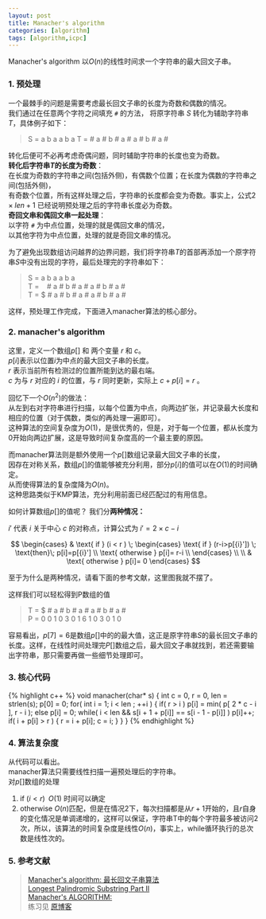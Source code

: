 ```yaml
---
layout: post
title: Manacher's algorithm
categories: [algorithm]
tags: [algorithm,icpc]
---
```


Manacher's algorithm 以$O(n)$的线性时间求一个字符串的最大回文子串。  

### 1. 预处理

一个最棘手的问题是需要考虑最长回文子串的长度为奇数和偶数的情况。  
我们通过在任意两个字符之间填充 `` # `` 的方法， 将原字符串 $S$ 转化为辅助字符串 $T$，具体例子如下：

> S = a b a a b a
T = # a # b # a # a # b # a #

转化后便可不必再考虑奇偶问题，同时辅助字符串的长度也变为奇数。  
**转化后字符串$T$的长度为奇数**：  
在长度为奇数的字符串之间(包括外侧)，有偶数个位置；在长度为偶数的字符串之间(包括外侧)，  
有奇数个位置，所有这样处理之后，字符串的长度都会变为奇数。事实上，公式$2 \times len + 1$ 已经说明预处理之后的字符串长度必为奇数。  
**奇回文串和偶回文串一起处理**：  
以字符 `` # `` 为中点位置，处理的就是偶回文串的情况，  
以其他字符为中点位置，处理的就是奇回文串的情况。  



为了避免出现数组访问越界的边界问题，我们将字符串$T$的首部再添加一个原字符串$S$中没有出现的字符，最后处理完的字符串如下：  

> S = a b a a b a  
T = &nbsp;&nbsp;&nbsp;# a # b # a # a # b # a #  
T = $ # a # b # a # a # b # a #  

这样，预处理工作完成，下面进入manacher算法的核心部分。  

### 2. manacher's algorithm  

这里，定义一个数组$p[]$ 和 两个变量 $r$ 和 $c$。  
$p[i]$表示以位置$i$为中点的最大回文子串的长度。  
$r$ 表示当前所有检测过的位置所能到达的最右端。  
$c$ 为与 $r$ 对应的 $i$ 的位置，与 $r$ 同时更新，实际上 $c+p[i]=r$ 。  

回忆下一个$O(n^2)$的做法：  
从左到右对字符串进行扫描，以每个位置为中点，向两边扩张，并记录最大长度和相应的位置（对于偶数，类似的再处理一遍即可）。  
这种算法的空间复杂度为$O(1)$，是很优秀的，但是，对于每一个位置，都从长度为0开始向两边扩展，这是导致时间复杂度高的一个最主要的原因。  
  
而manacher算法则是额外使用一个$p[]$数组记录最大回文子串的长度，  
因存在对称关系，数组$p[]$的值能够被充分利用，部分$p[i]$的值可以在$O(1)$的时间确定。  
从而使得算法的复杂度降为$O(n)$。  
这种思路类似于KMP算法，充分利用前面已经匹配过的有用信息。  


如何计算数组$p[]$的值呢？ 我们分**两种情况：**  

${i}'$ 代表 $i$ 关于中心 $c$ 的对称点，计算公式为 ${i}'=2 \times c - i$  

$$
\begin{cases}
 & \text{ if } (i < r ) \;
     \begin{cases}
      \text{ if } (r-i>p[{i}']) \; \text{then}\; p[i]=p[{i}'] \\ 
      \text{ otherwise } p[i]= r-i \\ 
    \end{cases} \\ \\
 & \text{ otherwise } p[i]= 0
\end{cases} 
$$

至于为什么是两种情况，请看下面的参考文献，这里图我就不摆了。  

这样我们可以轻松得到P数组的值  
  
> T = $ # a # b # a # a # b # a #  
P = 0 0 1 0 3 0 1 6 1 0 3 0 1 0  

容易看出，$p[7] = 6$是数组$p[]$中的的最大值，这正是原字符串$S$的最长回文子串的长度。这样，在线性时间处理完$P[]$数组之后，最大回文子串就找到，若还需要输出字符串，那只需要再做一些细节处理即可。  


### 3. 核心代码

{% highlight c++ %}
void manacher(char* s)
{
    int c = 0, r = 0, len = strlen(s);
    p[0] = 0;
    for( int i = 1; i < len ; ++i ) {
        if( r > i ) p[i] = min( p[ 2 * c - i ], r - i );
        else p[i] = 0;
        while( i < len && s[i + 1 + p[i]] == s[i - 1 - p[i]] ) p[i]++;
        if( i + p[i] > r ) {
            r = i + p[i];
            c = i;
        }
    }
}
{% endhighlight %}


### 4. 算法复杂度

从代码可以看出。  
$\text{manacher}$算法只需要线性扫描一遍预处理后的字符串。  
对$p[]$数组的处理  
1. $\text{ if } (i < r ) \;\;O(1)$ 时间可以确定  
2. $\text{ otherwise } O(n)$匹配，但是在情况2下，每次扫描都是从$r+1$开始的，且$r$自身的变化情况是单调递增的，这样可以保证，字符串T中的每个字符最多被访问2次，所以，该算法的时间复杂度是线性$O(n)$，事实上，$\text{while}$循环执行的总次数是线性次的。  

### 5. 参考文献

> [Manacher's algorithm: 最长回文子串算法][1]  
[Longest Palindromic Substring Part II][2]  
[Manacher's ALGORITHM: ][3]  
练习见 [原博客][4]  


  [1]: http://www.cnblogs.com/egust/p/4580299.html
  [2]: http://articles.leetcode.com/2011/11/longest-palindromic-substring-part-ii.html
  [3]: http://www.felix021.com/blog/read.php?2040
  [4]: http://www.cnblogs.com/BigBallon/p/3816890.html